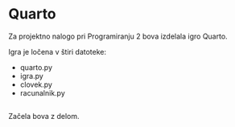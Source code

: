 # Quarto

Za projektno nalogo pri Programiranju 2 bova izdelala igro Quarto.

Igra je ločena v štiri datoteke:
* quarto.py
* igra.py
* clovek.py
* racunalnik.py

## 
Začela bova z delom.
